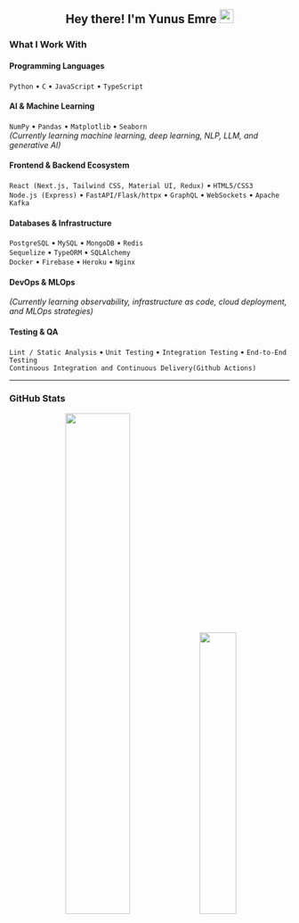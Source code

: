 <h2 align="center">Hey there! I'm Yunus Emre <img src="https://github.com/yunustechin/yunustechin/blob/master/Hi.gif" width="25"></h2>

### What I Work With

#### Programming Languages
`Python` • `C` • `JavaScript` • `TypeScript`

#### AI & Machine Learning
`NumPy` • `Pandas` • `Matplotlib` • `Seaborn`  
*(Currently learning machine learning, deep learning, NLP, LLM, and generative AI)*

#### Frontend & Backend Ecosystem
`React (Next.js, Tailwind CSS, Material UI, Redux)` • `HTML5/CSS3`  
`Node.js (Express)` • `FastAPI/Flask/httpx` • `GraphQL` • `WebSockets` • `Apache Kafka`

#### Databases & Infrastructure
`PostgreSQL` • `MySQL` • `MongoDB` • `Redis`  
`Sequelize` • `TypeORM` • `SQLAlchemy`    
`Docker` • `Firebase` • `Heroku` • `Nginx`    

#### DevOps & MLOps
*(Currently learning observability, infrastructure as code, cloud deployment, and MLOps strategies)*

#### Testing & QA
`Lint / Static Analysis` • `Unit Testing` • `Integration Testing` • `End-to-End Testing `     
`Continuous Integration and Continuous Delivery(Github Actions)`     


---

### GitHub Stats

<p align="center">
  <img src="https://github-readme-stats.vercel.app/api?username=yunustechin&show_icons=true&theme=dark&count_private=true&hide_border=true" width="48%"/>
  <img src="https://github-readme-stats.vercel.app/api/top-langs/?username=yunustechin&layout=compact&theme=dark&hide_border=true" width="36%"/>
</p>
